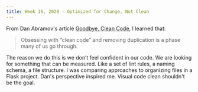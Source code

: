 ```yaml
---
title: Week 16, 2020 - Optimized for Change, Not Clean
---
```


From Dan Abramov's article [Goodbye, Clean Code](https://overreacted.io/goodbye-clean-code/), I learned that:

> Obsessing with “clean code” and removing duplication is a phase many of us go through. 

The reason we do this is we don’t feel confident in our code. We are looking for something that can be measured. Like a set of lint rules, a naming schema, a file structure. I was comparing approaches to organizing files in a Flask project. Dan's perspective inspired me. Visual code clean shouldn't be the goal.
